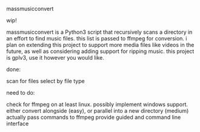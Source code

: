 massmusicconvert

wip!

massmusicconvert is a Python3 script that recursively scans a directory in an effort to find music files. this list is passed to ffmpeg for conversion. i plan on extending this project to support more media files like videos in the future, as well as considering adding support for ripping music. this project is gplv3, use it however you would like.

done:

scan for files
select by file type

need to do:

check for ffmpeg on at least linux. possibly implement windows support.
either convert alongside (easy), or parallel into a new directory (medium)
actually pass commands to ffmpeg
provide guided and command line interface